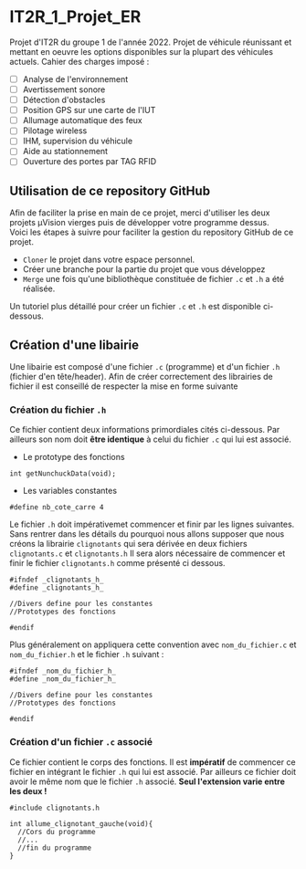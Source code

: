 # IT2R_1_Projet_ER
Projet d'IT2R du groupe 1 de l'année 2022. Projet de véhicule réunissant et mettant en oeuvre les options disponibles sur la plupart des véhicules actuels.
Cahier des charges imposé : 
- [ ] Analyse de l'environnement
- [ ] Avertissement sonore
- [ ] Détection d'obstacles
- [ ] Position GPS sur une carte de l'IUT
- [ ] Allumage automatique des feux
- [ ] Pilotage wireless
- [ ] IHM, supervision du véhicule
- [ ] Aide au stationnement
- [ ] Ouverture des portes par TAG RFID

## Utilisation de ce repository GitHub  
Afin de faciliter la prise en main de ce projet, merci d'utiliser les deux projets µVision vierges puis de développer votre programme dessus.  
Voici les étapes à suivre pour faciliter la gestion du repository GitHub de ce projet.
- `Cloner` le projet dans votre espace personnel.
- Créer une branche pour la partie du projet que vous développez
- `Merge` une fois qu'une bibliothèque constituée de fichier `.c` et `.h` a été réalisée.

Un tutoriel plus détaillé pour créer un fichier `.c` et `.h` est disponible ci-dessous.

## Création d'une libairie  
Une libairie est composé d'une fichier `.c` (programme) et d'un fichier `.h` (fichier d'en tête/header).
Afin de créer correctement des librairies de fichier il est conseillé de respecter la mise en forme suivante

### Création du fichier `.h`   

Ce fichier contient deux informations primordiales cités ci-dessous. Par ailleurs son nom doit **être identique** à celui du fichier `.c` qui lui est associé.
- Le prototype des fonctions

```int getNunchuckData(void);```
- Les variables constantes

```#define nb_cote_carre 4```

Le fichier `.h` doit impérativemet commencer et finir par les lignes suivantes. Sans rentrer dans les détails du pourquoi nous allons supposer que nous créons la librairie `clignotants` qui sera dérivée en deux fichiers `clignotants.c` et `clignotants.h`
Il sera alors nécessaire de commencer et finir le fichier `clignotants.h` comme présenté ci dessous.
```
#ifndef _clignotants_h_
#define _clignotants_h_

//Divers define pour les constantes
//Prototypes des fonctions

#endif
```

Plus généralement on appliquera cette convention avec `nom_du_fichier.c` et `nom_du_fichier.h` et le fichier `.h` suivant : 
```
#ifndef _nom_du_fichier_h_
#define _nom_du_fichier_h_

//Divers define pour les constantes
//Prototypes des fonctions

#endif
```

### Création d'un fichier `.c` associé

Ce fichier contient le corps des fonctions. Il est **impératif** de commencer ce fichier en intégrant le fichier `.h` qui lui est associé. Par ailleurs ce fichier doit avoir le même nom que le fichier `.h` associé. **Seul l'extension varie entre les deux !**
```
#include clignotants.h

int allume_clignotant_gauche(void){
  //Cors du programme 
  //...
  //fin du programme
}
```
